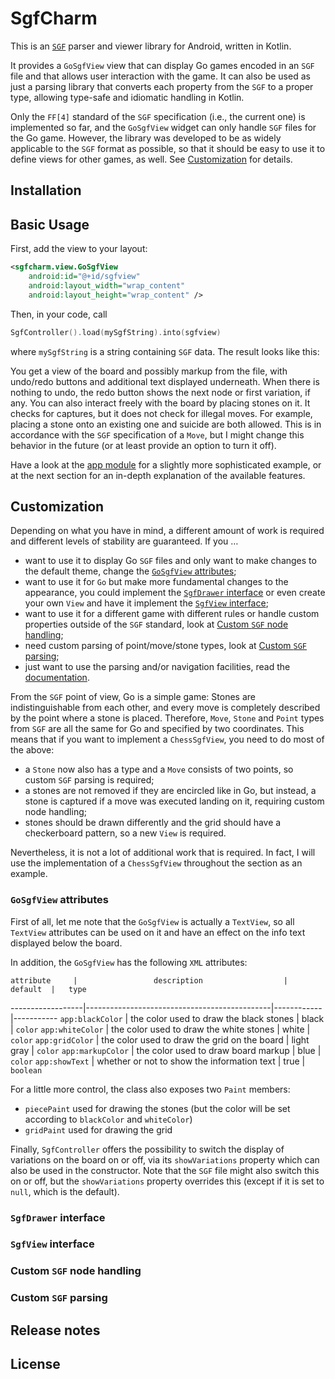 # SgfCharm

This is an [`SGF`](https://www.red-bean.com/sgf/index.html) parser and viewer library for Android, written in Kotlin.

It provides a `GoSgfView` view that can display Go games encoded in an `SGF` file and that allows
user interaction with the game. It can also be used as just a parsing library that converts each
property from the `SGF` to a proper type, allowing type-safe and idiomatic handling in Kotlin.

Only the `FF[4]` standard of the `SGF` specification (i.e., the current one) is implemented so far,
and the `GoSgfView` widget can only handle `SGF` files for the Go game. However, the library was
developed to be as widely applicable to the `SGF` format as possible, so that it should be easy
to use it to define views for other games, as well. See [Customization](#customization) for details.

## Installation

## Basic Usage

First, add the view to your layout:
```xml
<sgfcharm.view.GoSgfView
    android:id="@+id/sgfview"
    android:layout_width="wrap_content"
    android:layout_height="wrap_content" />
```
Then, in your code, call
```kotlin
SgfController().load(mySgfString).into(sgfview)
```
where `mySgfString` is a string containing `SGF` data. The result looks like this:

You get a view of the board and possibly markup from the file, with undo/redo buttons and additional
text displayed underneath. When there is nothing to undo, the redo button shows the next node or
first variation, if any. You can also interact freely with the board by placing stones on it. It
checks for captures, but it does not check for illegal moves. For example, placing a stone onto an
existing one and suicide are both allowed. This is in accordance with the `SGF` specification of a
`Move`, but I might change this behavior in the future (or at least provide an option to turn it off).

Have a look at the [app module](app) for a slightly more sophisticated example, or at the next section
for an in-depth explanation of the available features.

## Customization

Depending on what you have in mind, a different amount of work is required and different levels of
stability are guaranteed. If you …

* want to use it to display Go `SGF` files and only want to make changes to the default theme,
change the [`GoSgfView` attributes](#gosgfview-attributes);
* want to use it for `Go` but make more fundamental changes to the appearance, you could implement
the [`SgfDrawer` interface](#sgfdrawer-interface) or even create your own `View` and have it implement
the [`SgfView` interface](#sgfview-interface);
* want to use it for a different game with different rules or handle custom properties outside of the
`SGF` standard, look at [Custom `SGF` node handling](#custom-sgf-node-handling);
* need custom parsing of point/move/stone types, look at [Custom `SGF` parsing](#custom-sgf-parsing);
* just want to use the parsing and/or navigation facilities, read the [documentation](doc).

From the `SGF` point of view, Go is a simple game: Stones are indistinguishable from each other,
and every move is completely described by the point where a stone is placed. Therefore, `Move`,
`Stone` and `Point` types from `SGF` are all the same for Go and specified by two coordinates.
This means that if you want to implement a `ChessSgfView`, you need to do most of the above:

* a `Stone` now also has a type and a `Move` consists of two points, so custom `SGF` parsing is required;
* a stones are not removed if they are encircled like in Go, but instead, a stone is captured if a move
was executed landing on it, requiring custom node handling;
* stones should be drawn differently and the grid should have a checkerboard pattern, so a new `View`
is required.

Nevertheless, it is not a lot of additional work that is required. In fact, I will use the implementation
of a `ChessSgfView` throughout the section as an example.

### `GoSgfView` attributes

First of all, let me note that the `GoSgfView` is actually a `TextView`, so all `TextView`
attributes can be used on it and have an effect on the info text displayed below the board.

In addition, the `GoSgfView` has the following `XML` attributes:

    attribute     |                 description                  |   default  |   type
------------------|----------------------------------------------|------------|-----------
`app:blackColor`  | the color used to draw the black stones      | black      | `color`
`app:whiteColor`  | the color used to draw the white stones      | white      | `color`
`app:gridColor`   | the color used to draw the grid on the board | light gray | `color`
`app:markupColor` | the color used to draw board markup          | blue       | `color`
`app:showText`    | whether or not to show the information text  | true       | `boolean`

For a little more control, the class also exposes two `Paint` members:

* `piecePaint` used for drawing the stones (but the color will be set according to `blackColor` and `whiteColor`)
* `gridPaint` used for drawing the grid

Finally, `SgfController` offers the possibility to switch the display of variations on the board on
or off, via its `showVariations` property which can also be used in the constructor. Note that the `SGF`
file might also switch this on or off, but the `showVariations` property overrides this (except if
it is set to `null`, which is the default).

### `SgfDrawer` interface

### `SgfView` interface

### Custom `SGF` node handling

### Custom `SGF` parsing

## Release notes

## License